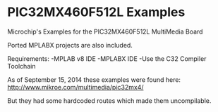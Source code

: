 PIC32MX460F512L Examples
========================

Microchip's Examples for the PIC32MX460F512L MultiMedia Board

Ported MPLABX projects are also included.

Requirements:
-MPLAB v8 IDE
-MPLABX IDE
-Use the C32 Compiler Toolchain

As of September 15, 2014 these examples were found here:
http://www.mikroe.com/multimedia/pic32mx4/

But they had some hardcoded routes which made them uncompilable.
